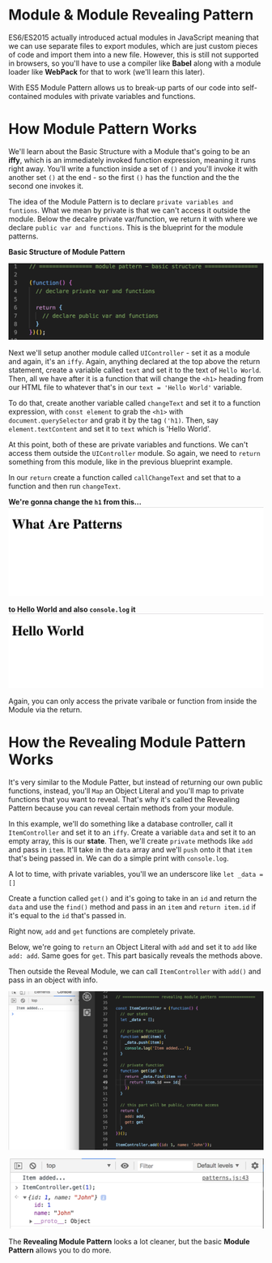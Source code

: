 # Module & Module Revealing Pattern

ES6/ES2015 actually introduced actual modules in JavaScript meaning that we can use separate files to export modules, which are just custom pieces of code and import them into a new file. However, this is still not supported in browsers, so you'll have to use a compiler like **Babel** along with a module loader like **WebPack** for that to work (we'll learn this later).

With ES5 Module Pattern allows us to break-up parts of our code into self-contained modules with private variables and functions.  

# How Module Pattern Works

We'll learn about the Basic Structure with a Module that's going to be an **iffy**, which is an immediately invoked function expression, meaning it runs right away. You'll write a function inside a set of `()` and you'll invoke it with another set `()` at the end - so the first `()` has the function and the the second one invokes it.

The idea of the Module Pattern is to declare `private variables and funtions`. What we mean by private is that we can't access it outside the module. Below the decalre private var/function, we return it with where we declare `public var and functions`. This is the blueprint for the module patterns.

**Basic Structure of Module Pattern**

<kbd>![alt text](img/module00.png "screenshot")</kbd>

Next we'll setup another module called `UIController` - set it as a module and again, it's an `iffy`. Again, anything declared at the top above the return statement, create a variable called `text` and set it to the text of `Hello World`. Then, all we have after it is a function that will change the `<h1>` heading from our HTML file to whatever that's in our `text = 'Hello World'` variable.

To do that, create another variable called `changeText` and set it to a function expression, with `const element` to grab the `<h1>` with `document.querySelector` and grab it by the tag `('h1)`. Then, say `element.textContent` and set it to `text` which is 'Hello World'.

At this point, both of these are private variables and functions. We can't access them outside the `UIController` module. So again, we need to `return` something from this module, like in the previous blueprint example.

In our `return` create a function called `callChangeText` and set that to a function and then run `changeText`. 

**We're gonna change the `h1` from this...**
<kbd>![alt text](img/ui00.png "screenshot")</kbd>

**to Hello World and also `console.log` it**
<kbd>![alt text](img/ui01.png "screenshot")</kbd>

Again, you can only access the private varibale or function from inside the Module via the return.

# How the Revealing Module Pattern Works

It's very similar to the Module Patter, but instead of returning our own public functions, instead, you'll `Map` an Object Literal and you'll map to private functions that you want to reveal. That's why it's called the Revealing Pattern because you can reveal certain methods from your module.

In this example, we'll do something like a database controller, call it `ItemController` and set it to an `iffy`. Create a variable `data` and set it to an empty array, this is our **state**. Then, we'll create `private` methods like `add` and pass in `item`. It'll take in the `data` array and we'll `push` onto it that `item` that's being passed in. We can do a simple print with `console.log`.

A lot to time, with private variables, you'll we an underscore like `let _data = []`

Create a function called `get()` and it's going to take in an `id` and return the `data` and use the `find()` method and pass in an `item` and `return item.id` if it's equal to the `id` that's passed in.

Right now, `add` and `get` functions  are completely private.

Below, we're going to `return` an Object Literal with `add` and set it to `add` like `add: add`.  Same goes for `get`. This part basically reveals the methods above.

Then outside the Reveal Module, we can call `ItemController` with `add()` and pass in an object with info.

<kbd>![alt text](img/reveal00.png "screenshot")</kbd>

<kbd>![alt text](img/reveal01.png "screenshot")</kbd>

The **Revealing Module Pattern** looks a lot cleaner, but the basic **Module Pattern** allows you to do more.